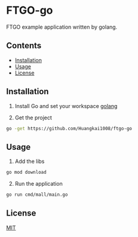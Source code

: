 # FTGO-go

FTGO example application written by golang.

## Contents

- [Installation](#installation)
- [Usage](#Usage)
- [License](#License)

## Installation
1. Install Go and set your workspace
[golang](https://github.com/golang/go)

2. Get the project
```bash
go -get https://github.com/Huangkai1008/ftgo-go
```

## Usage
1. Add the libs
```bash
go mod download       
```

2. Run the application
```bash
go run cmd/mall/main.go
```

## License
[MIT](https://www.mit-license.org/)
